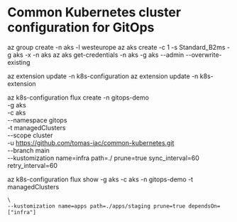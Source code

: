 # Common Kubernetes cluster configuration for GitOps
az group create -n aks -l westeurope
az aks create -c 1 -s Standard_B2ms -g aks -x -n aks
az aks get-credentials -n aks -g aks --admin --overwrite-existing

az extension update -n k8s-configuration
az extension update -n k8s-extension

az k8s-configuration flux create -n gitops-demo \
    -g aks \
    -c aks \
    --namespace gitops \
    -t managedClusters \
    --scope cluster \
    -u https://github.com/tomas-iac/common-kubernetes.git \
    --branch main  \
    --kustomization name=infra path=./ prune=true sync_interval=60 retry_interval=60

az k8s-configuration flux show -g aks -c aks -n gitops-demo -t managedClusters
    
    \
    --kustomization name=apps path=./apps/staging prune=true dependsOn=["infra"]